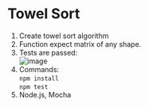 <h1>Towel Sort</h1>

1. Create towel sort algorithm
2. Function expect matrix of any shape.
3. Tests are passed:  
   ![image](https://github.com/user-attachments/assets/3384922e-5154-4e3c-ad91-7d3c0845c5dd)
4. Commands:  
   <code>npm install</code>  
   <code>npm test</code>
5. Node.js, Mocha
